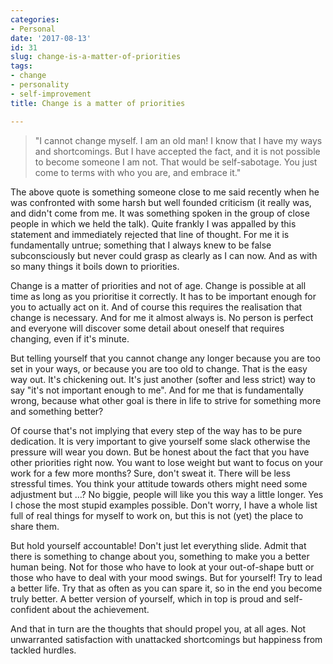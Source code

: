 ```yaml
---
categories:
- Personal
date: '2017-08-13'
id: 31
slug: change-is-a-matter-of-priorities
tags:
- change
- personality
- self-improvement
title: Change is a matter of priorities

---
```


> "I cannot change myself. I am an old man! I know that I have my ways and shortcomings. But I have accepted the fact, and it is not possible to become someone I am not. That would be self-sabotage. You just come to terms with who you are, and embrace it."

The above quote is something someone close to me said recently when he was confronted with some harsh but well founded criticism (it really was, and didn't come from me. It was something spoken in the group of close people in which we held the talk). Quite frankly I was appalled by this statement and immediately rejected that line of thought. For me it is fundamentally untrue; something that I always knew to be false subconsciously but never could grasp as clearly as I can now. And as with so many things it boils down to priorities.<!--more-->

Change is a matter of priorities and not of age. Change is possible at all time as long as you prioritise it correctly. It has to be important enough for you to actually act on it. And of course this requires the realisation that change is necessary. And for me it almost always is. No person is perfect and everyone will discover some detail about oneself that requires changing, even if it's minute.

But telling yourself that you cannot change any longer because you are too set in your ways, or because you are too old to change. That is the easy way out. It's chickening out. It's just another (softer and less strict) way to say "it's not important enough to me". And for me that is fundamentally wrong, because what other goal is there in life to strive for something more and something better?

Of course that's not implying that every step of the way has to be pure dedication. It is very important to give yourself some slack otherwise the pressure will wear you down. But be honest about the fact that you have other priorities right now. You want to lose weight but want to focus on your work for a few more months? Sure, don't sweat it. There will be less stressful times. You think your attitude towards others might need some adjustment but …? No biggie, people will like you this way a little longer. Yes I chose the most stupid examples possible. Don't worry, I have a whole list full of real things for myself to work on, but this is not (yet) the place to share them.

But hold yourself accountable! Don't just let everything slide. Admit that there is something to change about you, something to make you a better human being. Not for those who have to look at your out-of-shape butt or those who have to deal with your mood swings. But for yourself! Try to lead a better life. Try that as often as you can spare it, so in the end you become truly better. A better version of yourself, which in top is proud and self-confident about the achievement.

And that in turn are the thoughts that should propel you, at all ages. Not unwarranted satisfaction with unattacked shortcomings but happiness from tackled hurdles.